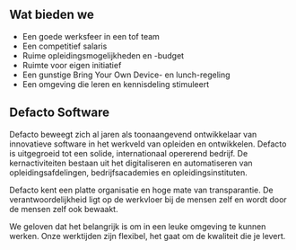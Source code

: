 ## Wat bieden we

* Een goede werksfeer in een tof team
* Een competitief salaris
* Ruime opleidingsmogelijkheden en -budget
* Ruimte voor eigen initiatief
* Een gunstige Bring Your Own Device- en lunch-regeling
* Een omgeving die leren en kennisdeling stimuleert

## Defacto Software

Defacto beweegt zich al jaren als toonaangevend ontwikkelaar van innovatieve software in het werkveld van opleiden en ontwikkelen. Defacto is uitgegroeid tot een solide, internationaal opererend bedrijf. De kernactiviteiten bestaan uit het digitaliseren en automatiseren van opleidingsafdelingen, bedrijfsacademies en opleidingsinstituten.

Defacto kent een platte organisatie en hoge mate van transparantie. De verantwoordelijkheid ligt op de werkvloer bij de mensen zelf en wordt door de mensen zelf ook bewaakt.

We geloven dat het belangrijk is om in een leuke omgeving te kunnen werken. Onze werktijden zijn flexibel, het gaat om de kwaliteit die je levert.
